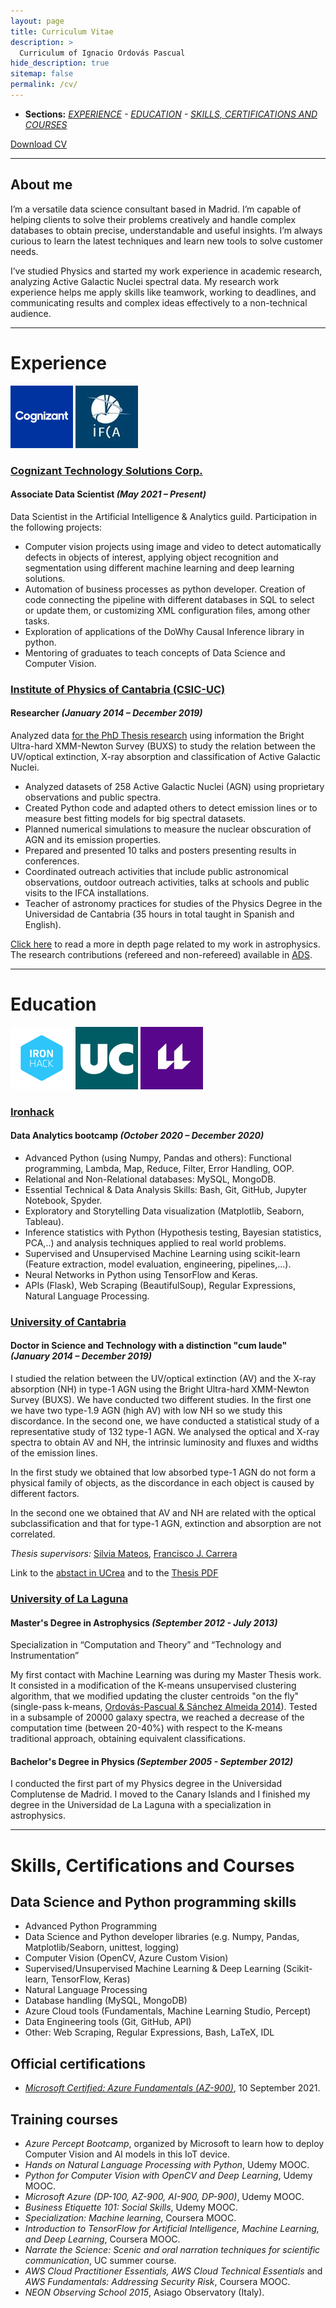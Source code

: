 ```yaml
---
layout: page
title: Curriculum Vitae
description: >
  Curriculum of Ignacio Ordovás Pascual
hide_description: true
sitemap: false
permalink: /cv/
---
```




 - **Sections:** *[EXPERIENCE](#experience) - [EDUCATION](#education) - [SKILLS, CERTIFICATIONS AND COURSES](#skills-certifications-and-courses)*

 
[Download CV](https://ordovas.github.io/files/CV_iop_eng.pdf)

---

## About me

I’m a versatile data science consultant based in Madrid. I’m capable of
helping clients to solve their problems creatively and handle complex
databases to obtain precise, understandable and useful insights. I’m always 
curious to learn the latest techniques and learn new tools to solve customer needs.


I’ve studied Physics and started my work experience in academic research, 
analyzing Active Galactic Nuclei spectral data. My research work experience 
helps me apply skills like teamwork, working to deadlines, and communicating 
results and complex ideas effectively to a non-technical audience.


---



# Experience

[![Full-width image](..\assets\img\cv\cognizant.png)](#cognizant-technology-solutions-corp)
[![Full-width image](..\assets\img\cv\ifca.jpg)](#institute-of-physics-of-cantabria-csic-uc)



### [Cognizant Technology Solutions Corp.](https://www.cognizant.com/)
#### Associate Data Scientist *(May 2021 – Present)*
Data Scientist in the Artificial Intelligence & Analytics guild. Participation in the following projects:

- Computer vision projects using image and video to detect automatically defects in objects of interest, applying object recognition and segmentation using different machine learning and deep learning solutions.
- Automation of business processes as python developer. Creation of code connecting the pipeline with different databases in SQL to select or update them, or customizing XML configuration files, among other tasks.
- Exploration of applications of the DoWhy Causal Inference library in python.
- Mentoring of graduates to teach concepts of Data Science and Computer Vision.


### [Institute of Physics of Cantabria (CSIC-UC)](https://ifca.unican.es/en-us)
#### Researcher *(January 2014 – December 2019)*
Analyzed data [for the PhD Thesis research](#university-of-cantabria) using information the Bright Ultra-hard XMM-Newton Survey (BUXS) to study the relation between the UV/optical extinction, X-ray absorption and classification of Active Galactic Nuclei.

- Analyzed datasets of 258 Active Galactic Nuclei (AGN) using proprietary observations and public spectra.
- Created Python code and adapted others to detect emission lines or to measure best fitting models for big spectral datasets.
- Planned numerical simulations to measure the nuclear obscuration of AGN and its emission properties.
- Prepared and presented 10 talks and posters presenting results in conferences.
- Coordinated outreach activities that include public astronomical observations, outdoor outreach activities, talks at schools and public visits to the IFCA installations.
- Teacher of astronomy practices for studies of the Physics Degree in the Universidad de Cantabria (35 hours in total taught in Spanish and English).

[Click here](/astro/) to read a more in depth page related to my work in astrophysics. The research contributions (refereed and non-refereed) available in [ADS](https://ui.adsabs.harvard.edu/search/p_=0&q=author%3A%22ordov%C3%A1s-pascual%22&sort=date%20desc%2C%20bibcode%20desc). 

---

# Education

[![Full-width image](..\assets\img\cv\ironhack.png)](#ironhack) 
[![Full-width image](..\assets\img\cv\logoUC.png)](#university-of-cantabria)
[![Full-width image](..\assets\img\cv\logoULL.png)](#university-of-la-laguna)

### [Ironhack](https://www.ironhack.com/)
#### Data Analytics bootcamp *(October 2020 – December 2020)*

- Advanced Python (using Numpy, Pandas and others): Functional programming, Lambda, Map, Reduce, Filter, Error Handling, OOP.
- Relational and Non-Relational databases: MySQL, MongoDB.
- Essential Technical & Data Analysis Skills: Bash, Git, GitHub, Jupyter Notebook, Spyder.
- Exploratory and Storytelling Data visualization (Matplotlib, Seaborn, Tableau).
- Inference statistics with Python (Hypothesis testing, Bayesian statistics, PCA,..) and analysis techniques applied to real world problems.
- Supervised and Unsupervised Machine Learning using scikit-learn (Feature extraction, model evaluation, engineering, pipelines,...).
- Neural Networks in Python using TensorFlow and Keras.
- APIs (Flask), Web Scraping (BeautifulSoup), Regular Expressions, Natural Language Processing.




### [University of Cantabria](https://web.unican.es/en/)
#### Doctor in Science and Technology with a distinction "cum laude" *(January 2014 – December 2019)*  


I studied the relation between the UV/optical extinction (AV) and the X-ray absorption (NH) in type-1 AGN using the Bright Ultra-hard XMM-Newton Survey (BUXS). We have conducted two different studies. In the first one we have two type-1.9 AGN (high AV) with low NH so we study this discordance. In the second one, we have conducted a statistical study of a representative study of 132 type-1 AGN. We analysed the optical and X-ray spectra to obtain AV and NH, the intrinsic luminosity and fluxes and widths of the emission lines.

In the first study we obtained that low absorbed type-1 AGN do not form a physical family of objects, as the discordance in each object is caused by different factors.

In the second one we obtained that AV and NH are related with the optical subclassification and that for type-1 AGN, extinction and absorption are not correlated.

*Thesis supervisors:* [Silvia Mateos](https://ifca.unican.es/en-us/member?exp=56), [Francisco J. Carrera](https://ifca.unican.es/en-us/member?exp=20)

Link to the [abstact in UCrea](http://hdl.handle.net/10902/18024) and to the [Thesis PDF](https://repositorio.unican.es/xmlui/bitstream/handle/10902/18024/Tesis%20IOP.pdf?sequence=1&isAllowed=y)



### [University of La Laguna](https://www.ull.es/en/)
#### Master's Degree in Astrophysics *(September 2012 - July 2013)*
Specialization in “Computation and Theory” and “Technology and Instrumentation”

My first contact with Machine Learning was during my Master Thesis work. It consisted in a modification of the K-means unsupervised clustering algorithm, that we modified updating the cluster centroids "on the fly" (single-pass k-means, [Ordovás-Pascual & Sánchez Almeida 2014](https://www.aanda.org/articles/aa/full_html/2014/05/aa23806-14/aa23806-14.html)). Tested in a subsample of 20000 galaxy spectra, we reached a decrease of the computation time (between 20-40%) with respect to the K-means traditional approach, obtaining equivalent classifications.


#### Bachelor's Degree in Physics *(September 2005 - September 2012)*
I conducted the first part of my Physics degree in the Universidad Complutense de Madrid. I moved to the Canary Islands and I finished my degree in the Universidad de La Laguna with a specialization in astrophysics.

---

# Skills, Certifications and Courses

## Data Science and Python programming skills

- Advanced Python Programming 
- Data Science and Python developer libraries (e.g. Numpy, Pandas, Matplotlib/Seaborn, unittest, logging) 
- Computer Vision (OpenCV, Azure Custom Vision)
- Supervised/Unsupervised Machine Learning & Deep Learning (Scikit-learn, TensorFlow, Keras)
- Natural Language Processing  
- Database handling (MySQL, MongoDB)
- Azure Cloud tools (Fundamentals, Machine Learning Studio, Percept)
- Data Engineering tools (Git, GitHub, API)
- Other: Web Scraping, Regular Expressions, Bash, LaTeX, IDL


## Official certifications
- [*Microsoft Certified: Azure Fundamentals (AZ-900)*](https://www.credly.com/badges/525826f3-bad4-42b2-a243-043689d96d7d/linked_in), 10 September 2021.

## Training courses
- *Azure Percept Bootcamp*, organized by Microsoft to learn how to deploy Computer Vision and AI models in this IoT device.
- *Hands on Natural Language Processing with Python*, Udemy MOOC.
- *Python for Computer Vision with OpenCV and Deep Learning*, Udemy MOOC.
- *Microsoft Azure (DP-100, AZ-900, AI-900, DP-900)*, Udemy MOOC.
- *Business Etiquette 101: Social Skills*, Udemy MOOC.
- *Specialization: Machine learning*, Coursera MOOC.
- *Introduction to TensorFlow for Artificial Intelligence, Machine Learning, and Deep Learning*, Coursera MOOC.
- *Narrate the Science: Scenic and oral narration techniques for scientific communication*, UC summer course.
- *AWS Cloud Practitioner Essentials, AWS Cloud Technical Essentials* and *AWS Fundamentals: Addressing Security Risk*, Coursera MOOC.
- *NEON Observing School 2015*, Asiago Observatory (Italy).